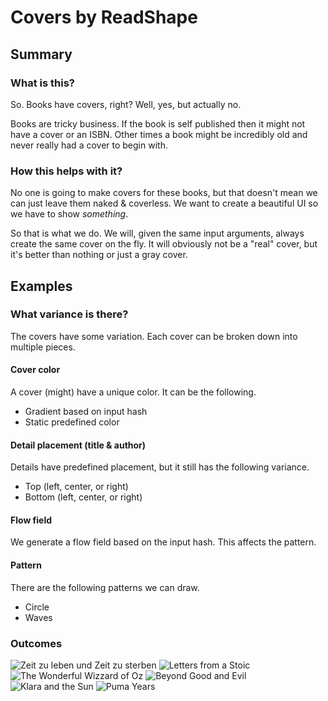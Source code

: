 # Covers by ReadShape

## Summary

### What is this?

So. Books have covers, right? Well, yes, but actually no.

Books are tricky business.
If the book is self published then it might not have a cover or an ISBN.
Other times a book might be incredibly old and never really had a cover to begin with.

### How this helps with it?

No one is going to make covers for these books, but that doesn't mean we can just leave them naked & coverless.
We want to create a beautiful UI so we have to show _something_.

So that is what we do. We will, given the same input arguments, always create the same cover on the fly.
It will obviously not be a "real" cover, but it's better than nothing or just a gray cover.

## Examples

### What variance is there?

The covers have some variation. Each cover can be broken down into multiple pieces.

#### Cover color
A cover (might) have a unique color.
It can be the following.

  - Gradient based on input hash
  - Static predefined color
#### Detail placement (title & author)
Details have predefined placement, but it still has the following variance.
  - Top (left, center, or right)
  - Bottom (left, center, or right)
#### Flow field
We generate a flow field based on the input hash. This affects the pattern.
#### Pattern
There are the following patterns we can draw.
  - Circle
  - Waves

### Outcomes
![Zeit zu leben und Zeit zu sterben](https://i.imgur.com/osw5MWb.png)
![Letters from a Stoic](https://i.imgur.com/j9iqd3T.png)
![The Wonderful Wizzard of Oz](https://i.imgur.com/m6xrHVU.png)
![Beyond Good and Evil](https://i.imgur.com/yMKZDM7.png)
![Klara and the Sun](https://i.imgur.com/KbelLtZ.png)
![Puma Years](https://i.imgur.com/VR4Ctgd.png)
